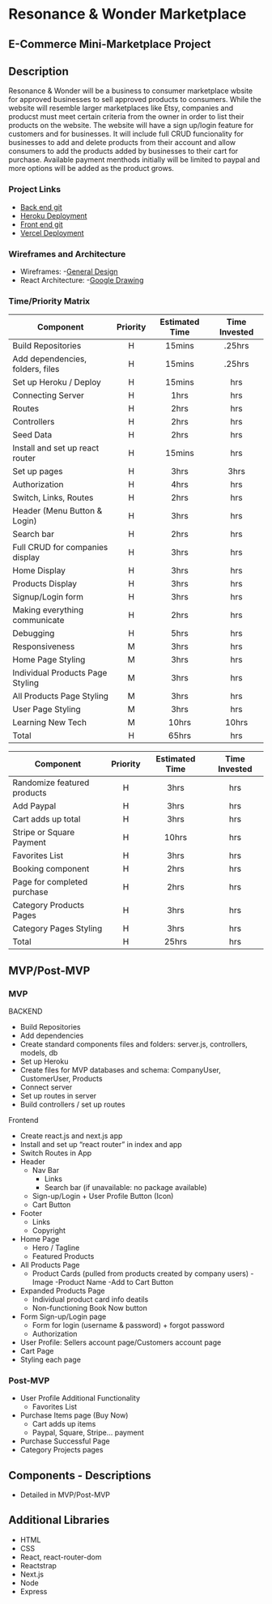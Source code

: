 # Resonance & Wonder Marketplace

## E-Commerce Mini-Marketplace Project

## Description

Resonance & Wonder will be a business to consumer marketplace wbsite for approved businesses to sell approved products to consumers. While the website will resemble larger marketplaces like Etsy, companies and producst must meet certain criteria from the owner in order to list their products on the website. The website will have a sign up/login feature for customers and for businesses. It will include full CRUD funcionality for businesses to add and delete products from their account and allow consumers to add the products added by businesses to their cart for purchase. Available payment menthods initially will be limited to paypal and more options will be added as the product grows.

### Project Links

- [Back end git](TBD)
- [Heroku Deployment](TBD)
- [Front end git](https://github.com/traceannwhite/resonanceandwonder)
- [Vercel Deployment](https://resonanceandwonder.vercel.app/)

### Wireframes and Architecture

- Wireframes: -[General Design](https://res.cloudinary.com/dhcagrzcb/image/upload/v1631302148/IMG_2378_2_u1f9th.heic)
- React Architecture: -[Google Drawing](https://docs.google.com/drawings/d/1xPGib09_kNm2uAtcwClSCeXAeG2lrQzk3VvaV7cN0Ck/edit?usp=sharing)

### Time/Priority Matrix

| Component                        | Priority | Estimated Time | Time Invested |
| -------------------------------- | :------: | :------------: | :-----------: |
| Build Repositories               |    H     |     15mins     |    .25hrs     |
| Add dependencies, folders, files |    H     |     15mins     |    .25hrs     |
| Set up Heroku / Deploy           |    H     |     15mins     |      hrs      |
| Connecting Server                |    H     |      1hrs      |      hrs      |
| Routes                           |    H     |      2hrs      |      hrs      |
| Controllers                      |    H     |      2hrs      |      hrs      |
| Seed Data                        |    H     |      2hrs      |      hrs      |
| Install and set up react router  |    H     |     15mins     |      hrs      |
| Set up pages                     |    H     |      3hrs      |     3hrs      |
| Authorization                    |    H     |      4hrs      |      hrs      |
| Switch, Links, Routes            |    H     |      2hrs      |      hrs      |
| Header (Menu Button & Login)     |    H     |      3hrs      |      hrs      |
| Search bar                       |    H     |      2hrs      |      hrs      |
| Full CRUD for companies display  |    H     |      3hrs      |      hrs      |
| Home Display                     |    H     |      3hrs      |      hrs      |
| Products Display                 |    H     |      3hrs      |      hrs      |
| Signup/Login form                |    H     |      3hrs      |      hrs      |
| Making everything communicate    |    H     |      2hrs      |      hrs      |
| Debugging                        |    H     |      5hrs      |      hrs      |
| Responsiveness                   |    M     |      3hrs      |      hrs      |
| Home Page Styling                |    M     |      3hrs      |      hrs      |
| Individual Products Page Styling |    M     |      3hrs      |      hrs      |
| All Products Page Styling        |    M     |      3hrs      |      hrs      |
| User Page Styling                |    M     |      3hrs      |      hrs      |
| Learning New Tech                |    M     |     10hrs      |     10hrs     |
| Total                            |    H     |     65hrs      |      hrs      |

| Component                   | Priority | Estimated Time | Time Invested |
| --------------------------- | :------: | :------------: | :-----------: |
| Randomize featured products |    H     |      3hrs      |      hrs      |
| Add Paypal                  |    H     |      3hrs      |      hrs      |
| Cart adds up total          |    H     |      3hrs      |      hrs      |
| Stripe or Square Payment    |    H     |     10hrs      |      hrs      |
| Favorites List              |    H     |      3hrs      |      hrs      |
| Booking component           |    H     |      2hrs      |      hrs      |
| Page for completed purchase |    H     |      2hrs      |      hrs      |
| Category Products Pages     |    H     |      3hrs      |      hrs      |
| Category Pages Styling      |    H     |      3hrs      |      hrs      |
| Total                       |    H     |     25hrs      |      hrs      |

## MVP/Post-MVP

### MVP

BACKEND

- Build Repositories
- Add dependencies
- Create standard components files and folders: server.js, controllers, models, db
- Set up Heroku
- Create files for MVP databases and schema: CompanyUser, CustomerUser, Products
- Connect server
- Set up routes in server
- Build controllers / set up routes

Frontend

- Create react.js and next.js app
- Install and set up “react router” in index and app
- Switch Routes in App
- Header
  - Nav Bar
    - Links
    - Search bar (if unavailable: no package available)
  - Sign-up/Login + User Profile Button (Icon)
  - Cart Button
- Footer
  - Links
  - Copyright
- Home Page
  - Hero / Tagline
  - Featured Products
- All Products Page
  - Product Cards (pulled from products created by company users)
    -Image
    -Product Name
    -Add to Cart Button
- Expanded Products Page
  - Individual product card info deatils
  - Non-functioning Book Now button
- Form Sign-up/Login page
  - Form for login (username & password) + forgot password
  - Authorization
- User Profile: Sellers account page/Customers account page
- Cart Page
- Styling each page

### Post-MVP

- User Profile Additional Functionality
  - Favorites List
- Purchase Items page (Buy Now)
  - Cart adds up items
  - Paypal, Square, Stripe... payment
- Purchase Successful Page
- Category Projects pages

## Components - Descriptions

- Detailed in MVP/Post-MVP

## Additional Libraries

- HTML
- CSS
- React, react-router-dom
- Reactstrap
- Next.js
- Node
- Express
